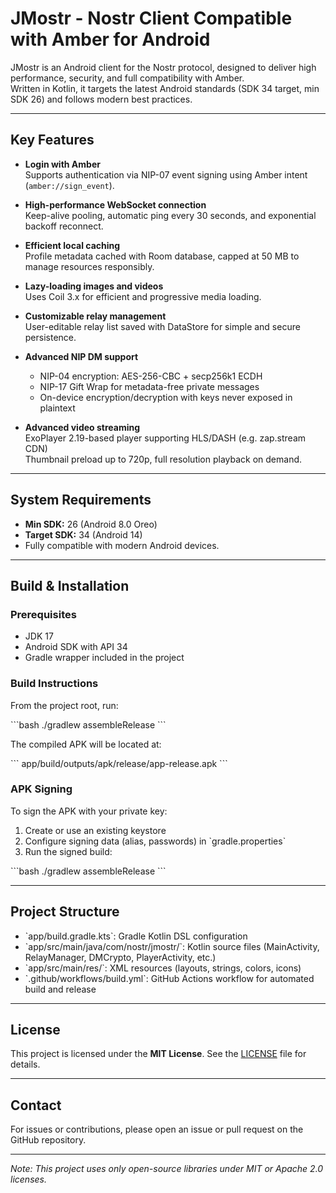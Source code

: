 # JMostr - Nostr Client Compatible with Amber for Android

JMostr is an Android client for the Nostr protocol, designed to deliver high performance, security, and full compatibility with Amber.  
Written in Kotlin, it targets the latest Android standards (SDK 34 target, min SDK 26) and follows modern best practices.

---

## Key Features

- **Login with Amber**  
  Supports authentication via NIP-07 event signing using Amber intent (`amber://sign_event`).

- **High-performance WebSocket connection**  
  Keep-alive pooling, automatic ping every 30 seconds, and exponential backoff reconnect.

- **Efficient local caching**  
  Profile metadata cached with Room database, capped at 50 MB to manage resources responsibly.

- **Lazy-loading images and videos**  
  Uses Coil 3.x for efficient and progressive media loading.

- **Customizable relay management**  
  User-editable relay list saved with DataStore for simple and secure persistence.

- **Advanced NIP DM support**  
  - NIP-04 encryption: AES-256-CBC + secp256k1 ECDH  
  - NIP-17 Gift Wrap for metadata-free private messages  
  - On-device encryption/decryption with keys never exposed in plaintext

- **Advanced video streaming**  
  ExoPlayer 2.19-based player supporting HLS/DASH (e.g. zap.stream CDN)  
  Thumbnail preload up to 720p, full resolution playback on demand.

---

## System Requirements

- **Min SDK:** 26 (Android 8.0 Oreo)  
- **Target SDK:** 34 (Android 14)  
- Fully compatible with modern Android devices.

---

## Build & Installation

### Prerequisites

- JDK 17  
- Android SDK with API 34  
- Gradle wrapper included in the project

### Build Instructions

From the project root, run:

\`\`\`bash
./gradlew assembleRelease
\`\`\`

The compiled APK will be located at:

\`\`\`
app/build/outputs/apk/release/app-release.apk
\`\`\`

### APK Signing

To sign the APK with your private key:

1. Create or use an existing keystore  
2. Configure signing data (alias, passwords) in \`gradle.properties\`  
3. Run the signed build:

\`\`\`bash
./gradlew assembleRelease
\`\`\`

---

## Project Structure

- \`app/build.gradle.kts\`: Gradle Kotlin DSL configuration  
- \`app/src/main/java/com/nostr/jmostr/\`: Kotlin source files (MainActivity, RelayManager, DMCrypto, PlayerActivity, etc.)  
- \`app/src/main/res/\`: XML resources (layouts, strings, colors, icons)  
- \`.github/workflows/build.yml\`: GitHub Actions workflow for automated build and release

---

## License

This project is licensed under the **MIT License**. See the [LICENSE](LICENSE) file for details.

---

## Contact

For issues or contributions, please open an issue or pull request on the GitHub repository.

---

*Note: This project uses only open-source libraries under MIT or Apache 2.0 licenses.*
